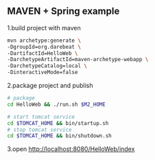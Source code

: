 ## MAVEN + Spring example
1.build project with maven
```sh
mvn archetype:generate \
-DgroupId=org.darebeat \
-DartifactId=HelloWeb \
-DarchetypeArtifactId=maven-archetype-webapp \
-DarchetypeCatalog=local \
-DinteractiveMode=false
```

2.package project and publish
```sh
# package
cd HelloWeb && ./run.sh $M2_HOME

# start tomcat service
cd $TOMCAT_HOME && bin/startup.sh
# stop tomcat service
cd $TOMCAT_HOME && bin/shutdown.sh
```

3.open [http://localhost:8080/HelloWeb/index](localhost:8080/HelloWeb/index)
